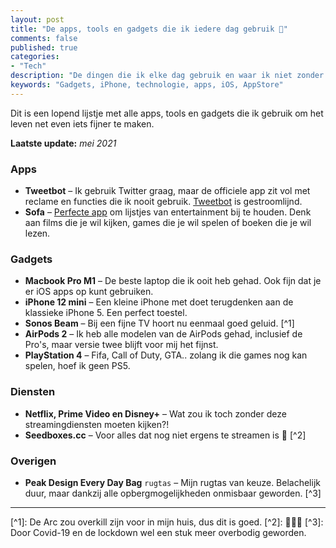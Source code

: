 ```yaml
---
layout: post
title: "De apps, tools en gadgets die ik iedere dag gebruik 📱"
comments: false
published: true
categories: 
- "Tech"
description: "De dingen die ik elke dag gebruik en waar ik niet zonder kan.."
keywords: "Gadgets, iPhone, technologie, apps, iOS, AppStore"
---
```


Dit is een lopend lijstje met alle apps, tools en gadgets die ik gebruik om het leven net even iets fijner te maken.

**Laatste update:** *mei 2021*

### Apps
- **Tweetbot** – Ik gebruik Twitter graag, maar de officiele app zit vol met reclame en functies die ik nooit gebruik. <a href="https://itunes.apple.com/us/app/tweetbot-6-for-twitter/id1527500834?mt=8">Tweetbot</a> is gestroomlijnd.
- **Sofa** – <a href="https://itunes.apple.com/app/id1276554886">Perfecte app</a> om lijstjes van entertainment bij te houden. Denk aan films die je wil kijken, games die je wil spelen of boeken die je wil lezen.

### Gadgets
- **Macbook Pro M1** – De beste laptop die ik ooit heb gehad. Ook fijn dat je er iOS apps op kunt gebruiken.
- **iPhone 12 mini** – Een kleine iPhone met doet terugdenken aan de klassieke iPhone 5. Een perfect toestel.
- **Sonos Beam** – Bij een fijne TV hoort nu eenmaal goed geluid. [^1]
- **AirPods 2** – Ik heb alle modelen van de AirPods gehad, inclusief de Pro's, maar versie twee blijft voor mij het fijnst.
- **PlayStation 4** – Fifa, Call of Duty, GTA.. zolang ik die games nog kan spelen, hoef ik geen PS5.

### Diensten
- **Netflix, Prime Video en Disney+** – Wat zou ik toch zonder deze streamingdiensten moeten kijken?!
- **Seedboxes.cc** – Voor alles dat nog niet ergens te streamen is 👀 [^2]

### Overigen
- **Peak Design Every Day Bag** `rugtas` – Mijn rugtas van keuze. Belachelijk duur, maar dankzij alle opbergmogelijkheden onmisbaar geworden. [^3] 

<hr>
[^1]: De Arc zou overkill zijn voor in mijn huis, dus dit is goed.
[^2]: 🤫🤫🤫
[^3]: Door Covid-19 en de lockdown wel een stuk meer overbodig geworden.
